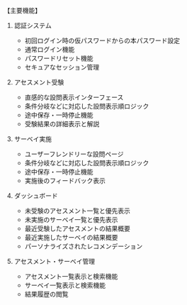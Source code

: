 【主要機能】

1. 認証システム

   - 初回ログイン時の仮パスワードからの本パスワード設定
   - 通常ログイン機能
   - パスワードリセット機能
   - セキュアなセッション管理

2. アセスメント受験

   - 直感的な設問表示インターフェース
   - 条件分岐などに対応した設問表示順ロジック
   - 途中保存・一時停止機能
   - 受験結果の詳細表示と解説

3. サーベイ実施

   - ユーザーフレンドリーな設問ページ
   - 条件分岐などに対応した設問表示順ロジック
   - 途中保存・一時停止機能
   - 実施後のフィードバック表示

4. ダッシュボード

   - 未受験のアセスメント一覧と優先表示
   - 未実施のサーベイ一覧と優先表示
   - 最近受験したアセスメントの結果概要
   - 最近実施したサーベイの結果概要
   - パーソナライズされたレコメンデーション

5. アセスメント・サーベイ管理
   - アセスメント一覧表示と検索機能
   - サーベイ一覧表示と検索機能
   - 結果履歴の閲覧
